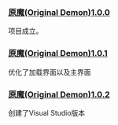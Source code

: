 ### [原魔(Original Demon)1.0.0](https://github.com/SpeaceQ/Original-Demon/blob/main/code/Original%20Demon1.0.0.cpp)
项目成立。
### [原魔(Original Demon)1.0.1](https://github.com/SpeaceQ/Original-Demon/blob/main/code/Original%20Demon1.0.1.cpp)
优化了加载界面以及主界面
### [原魔(Original Demon)1.0.2](https://github.com/SpeaceQ/Original-Demon/blob/main/code/Original%20Demon1.0.2.cpp)
创建了Visual Studio版本
